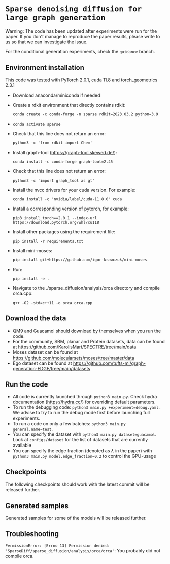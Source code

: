 # `Sparse denoising diffusion for large graph generation`

Warning: The code has been updated after experiments were run for the paper. If you don't manage to reproduce the 
paper results, please write to us so that we can investigate the issue.

For the conditional generation experiments, check the `guidance` branch. 

## Environment installation
This code was tested with PyTorch 2.0.1, cuda 11.8 and torch_geometrics 2.3.1

  - Download anaconda/miniconda if needed
  - Create a rdkit environment that directly contains rdkit:
    
    ```conda create -c conda-forge -n sparse rdkit=2023.03.2 python=3.9```
  - `conda activate sparse`
  - Check that this line does not return an error:
    
    ``` python3 -c 'from rdkit import Chem' ```
  - Install graph-tool (https://graph-tool.skewed.de/):  
    
    ```conda install -c conda-forge graph-tool=2.45```
  - Check that this line does not return an error:
    
    ```python3 -c 'import graph_tool as gt' ```
  - Install the nvcc drivers for your cuda version. For example:
    
    ```conda install -c "nvidia/label/cuda-11.8.0" cuda```
  - Install a corresponding version of pytorch, for example: 
    
    ```pip3 install torch==2.0.1 --index-url https://download.pytorch.org/whl/cu118```
  - Install other packages using the requirement file: 
    
    ```pip install -r requirements.txt```
  - Install mini-moses: 
    
    ```pip install git+https://github.com/igor-krawczuk/mini-moses```
  - Run:
    
    ```pip install -e .```

  - Navigate to the ./sparse_diffusion/analysis/orca directory and compile orca.cpp: 
    
     ```g++ -O2 -std=c++11 -o orca orca.cpp```

## Download the data

  - QM9 and Guacamol should download by themselves when you run the code.
  - For the community, SBM, planar and Protein datasets, data can be found at https://github.com/KarolisMart/SPECTRE/tree/main/data
  - Moses dataset can be found at https://github.com/molecularsets/moses/tree/master/data
  - Ego dataset can be found at https://github.com/tufts-ml/graph-generation-EDGE/tree/main/datasets


## Run the code
  
  - All code is currently launched through `python3 main.py`. Check hydra documentation (https://hydra.cc/) for overriding default parameters.
  - To run the debugging code: `python3 main.py +experiment=debug.yaml`. We advise to try to run the debug mode first
    before launching full experiments.
  - To run a code on only a few batches: `python3 main.py general.name=test`.
  - You can specify the dataset with `python3 main.py dataset=guacamol`. Look at `configs/dataset` for the list of datasets that are currently available
  - You can specify the edge fraction (denoted as $\lambda$ in the paper) with `python3 main.py model.edge_fraction=0.2` to control the GPU-usage

## Checkpoints

The following checkpoints should work with the latest commit will be released further.

## Generated samples


Generated samples for some of the models will be released further.

<!-- If you have retrained a model from scratch for which the samples are not available yet, we would be very happy if you could send them to us! -->

## Troubleshooting 

`PermissionError: [Errno 13] Permission denied: 'SparseDiff/sparse_diffusion/analysis/orca/orca'`: You probably did not compile orca.
